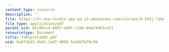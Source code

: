 ```yaml
---
content_type: resource
description: ''
file: https://ol-ocw-studio-app-qa.s3.amazonaws.com/courses/6-542j-laboratory-on-the-physiology-acoustics-and-perception-of-speech-fall-2005/6a6742d1dbd11adfd0565a10dfb78c9d_fa01prelab01.pdf
file_type: application/pdf
parent_uid: 62c09cc4-8057-e00f-c34b-04af4963ce51
resourcetype: Document
title: fa01prelab01.pdf
uid: 6a6742d1-dbd1-1adf-d056-5a10dfb78c9d
---
```

